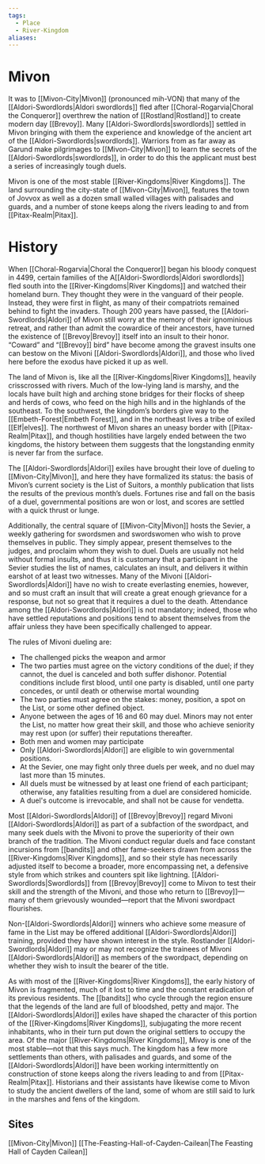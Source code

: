 ```yaml
---
tags:
  - Place
  - River-Kingdom
aliases:
---
```

# Mivon
It was to [[Mivon-City|Mivon]] (pronounced mih-VON) that many of the [[Aldori-Swordlords|Aldori swordlords]] fled after [[Choral-Rogarvia|Choral the Conqueror]] overthrew the nation of [[Rostland|Rostland]] to create modern day [[Brevoy]]. Many [[Aldori-Swordlords|swordlords]] settled in Mivon bringing with them the experience and knowledge of the ancient art of the [[Aldori-Swordlords|swordlords]]. Warriors from as far away as Garund make pilgrimages to [[Mivon-City|Mivon]] to learn the secrets of the [[Aldori-Swordlords|swordlords]], in order to do this the applicant must best a series of increasingly tough duels.

Mivon is one of the most stable [[River-Kingdoms|River Kingdoms]]. The land surrounding the city-state of [[Mivon-City|Mivon]], features the town of Jovvox as well as a dozen small walled villages with palisades and guards, and a number of stone keeps along the rivers leading to and from [[Pitax-Realm|Pitax]].

# History
When [[Choral-Rogarvia|Choral the Conqueror]] began his bloody conquest in 4499, certain families of the A[[Aldori-Swordlords|Aldori swordlords]] fled south into the [[River-Kingdoms|River Kingdoms]] and watched their homeland burn. They thought they were in the vanguard of their people. Instead, they were first in flight, as many of their compatriots remained behind to fight the invaders. Though 200 years have passed, the [[Aldori-Swordlords|Aldori]] of Mivon still worry at the memory of their ignominious retreat, and rather than admit the cowardice of their ancestors, have turned the existence of [[Brevoy|Brevoy]] itself into an insult to their honor. “Coward” and “[[Brevoy]] bird” have become among the gravest insults one can bestow on the Mivoni [[Aldori-Swordlords|Aldori]], and those who lived here before the exodus have picked it up as well.

The land of Mivon is, like all the [[River-Kingdoms|River Kingdoms]], heavily crisscrossed with rivers. Much of the low-lying land is marshy, and the locals have built high and arching stone bridges for their flocks of sheep and herds of cows, who feed on the high hills and in the highlands of the southeast. To the southwest, the kingdom’s borders give way to the [[Embeth-Forest|Embeth Forest]], and in the northeast lives a tribe of exiled [[Elf|elves]]. The northwest of Mivon shares an uneasy border with [[Pitax-Realm|Pitax]], and though hostilities have largely ended between the two kingdoms, the history between them suggests that the longstanding enmity is never far from the surface.

The [[Aldori-Swordlords|Aldori]] exiles have brought their love of dueling to [[Mivon-City|Mivon]], and here they have formalized its status: the basis of Mivon’s current society is the List of Suitors, a monthly publication that lists the results of the previous month’s duels. Fortunes rise and fall on the basis of a duel, governmental positions are won or lost, and scores are settled with a quick thrust or lunge.

Additionally, the central square of [[Mivon-City|Mivon]] hosts the Sevier, a weekly gathering for swordsmen and swordswomen who wish to prove themselves in public. They simply appear, present themselves to the judges, and proclaim whom they wish to duel. Duels are usually not held without formal insults, and thus it is customary that a participant in the Sevier studies the list of names, calculates an insult, and delivers it within earshot of at least two witnesses. Many of the Mivoni [[Aldori-Swordlords|Aldori]] have no wish to create everlasting enemies, however, and so must craft an insult that will create a great enough grievance for a response, but not so great that it requires a duel to the death. Attendance among the [[Aldori-Swordlords|Aldori]] is not mandatory; indeed, those who have settled reputations and positions tend to absent themselves from the affair unless they have been specifically challenged to appear.

The rules of Mivoni dueling are:  

* The challenged picks the weapon and armor 
* The two parties must agree on the victory conditions of the duel; if they cannot, the duel is canceled and both suffer dishonor. Potential conditions include first blood, until one party is disabled, until one party concedes, or until death or otherwise mortal wounding
* The two parties must agree on the stakes: money, position, a spot on the List, or some other defined object.
* Anyone between the ages of 16 and 60 may duel. Minors  may not enter the List, no matter how great their skill, and those who achieve seniority may rest upon (or suffer) their reputations thereafter.
* Both men and women may participate
* Only [[Aldori-Swordlords|Aldori]] are eligible to win governmental positions.
* At the Sevier, one may fight only three duels per week, and no duel may last more than 15 minutes.
* All duels must be witnessed by at least one friend of each participant; otherwise, any fatalities resulting from a duel are considered homicide.
* A duel's outcome is irrevocable, and shall not be cause for vendetta.

Most [[Aldori-Swordlords|Aldori]] of [[Brevoy|Brevoy]] regard Mivoni [[Aldori-Swordlords|Aldori]] as part of a subfaction of the swordpact, and many seek duels with the Mivoni to prove the superiority of their own branch of the tradition. The Mivoni conduct regular duels and face constant incursions from [[bandits]] and other fame-seekers drawn from across the [[River-Kingdoms|River Kingdoms]], and so their style has necessarily adjusted itself to become a broader, more encompassing net, a defensive style from which strikes and counters spit like lightning. [[Aldori-Swordlords|Swordlords]] from [[Brevoy|Brevoy]] come to Mivon to test their skill and the strength of the Mivoni, and those who return to [[Brevoy]]—many of them grievously wounded—report that the Mivoni swordpact flourishes.

Non-[[Aldori-Swordlords|Aldori]] winners who achieve some measure of fame in the List may be offered additional [[Aldori-Swordlords|Aldori]] training, provided they have shown interest in the style. Rostlander [[Aldori-Swordlords|Aldori]] may or may not recognize the trainees of Mivoni [[Aldori-Swordlords|Aldori]] as members of the swordpact, depending on whether they wish to insult the bearer of the title.

As with most of the [[River-Kingdoms|River Kingdoms]], the early history of Mivon is fragmented, much of it lost to time and the constant eradication of its previous residents. The [[bandits]] who cycle through the region ensure that the legends of the land are full of bloodshed, petty and major. The [[Aldori-Swordlords|Aldori]] exiles have shaped the character of this portion of the [[River-Kingdoms|River Kingdoms]], subjugating the more recent inhabitants, who in their turn put down the original settlers to occupy the area. Of the major [[River-Kingdoms|River Kingdoms]], Mivoy is one of the most stable—not that this says much. The kingdom has a few more settlements than others, with palisades and guards, and some of the [[Aldori-Swordlords|Aldori]] have been working intermittently on construction of stone keeps along the rivers leading to and from [[Pitax-Realm|Pitax]]. Historians and their assistants have likewise come to Mivon to study the ancient dwellers of the land, some of whom are still said to lurk in the marshes and fens of the kingdom.

## Sites
[[Mivon-City|Mivon]]
[[The-Feasting-Hall-of-Cayden-Cailean|The Feasting Hall of Cayden Cailean]]